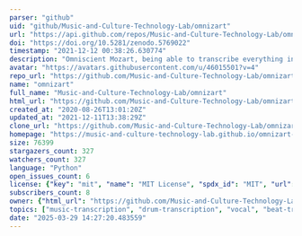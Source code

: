 ```yaml
---
parser: "github"
uid: "github/Music-and-Culture-Technology-Lab/omnizart"
url: "https://api.github.com/repos/Music-and-Culture-Technology-Lab/omnizart"
doi: "https://doi.org/10.5281/zenodo.5769022"
timestamp: "2021-12-12 00:38:26.630774"
description: "Omniscient Mozart, being able to transcribe everything in the music, including vocal, drum, chord, beat, instruments, and more."
avatar: "https://avatars.githubusercontent.com/u/46015501?v=4"
repo_url: "https://github.com/Music-and-Culture-Technology-Lab/omnizart"
name: "omnizart"
full_name: "Music-and-Culture-Technology-Lab/omnizart"
html_url: "https://github.com/Music-and-Culture-Technology-Lab/omnizart"
created_at: "2020-08-26T13:01:20Z"
updated_at: "2021-12-11T13:38:29Z"
clone_url: "https://github.com/Music-and-Culture-Technology-Lab/omnizart.git"
homepage: "https://music-and-culture-technology-lab.github.io/omnizart-doc/"
size: 76399
stargazers_count: 327
watchers_count: 327
language: "Python"
open_issues_count: 6
license: {"key": "mit", "name": "MIT License", "spdx_id": "MIT", "url": "https://api.github.com/licenses/mit", "node_id": "MDc6TGljZW5zZTEz"}
subscribers_count: 8
owner: {"html_url": "https://github.com/Music-and-Culture-Technology-Lab", "avatar_url": "https://avatars.githubusercontent.com/u/46015501?v=4", "login": "Music-and-Culture-Technology-Lab", "type": "Organization"}
topics: ["music-transcription", "drum-transcription", "vocal", "beat-tracking", "chord", "music-information-retrieval"]
date: "2025-03-29 14:27:20.483559"
---
```


